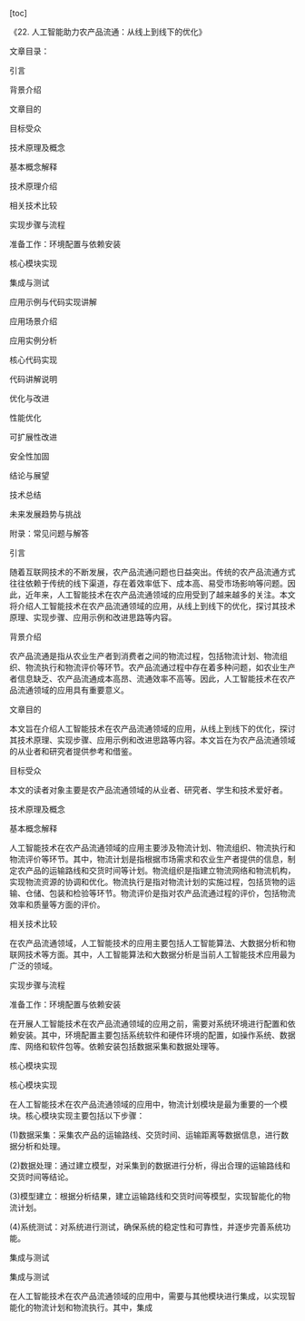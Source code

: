 
[toc]                    
                
                
《22. 人工智能助力农产品流通：从线上到线下的优化》

文章目录：

引言

背景介绍

文章目的

目标受众

技术原理及概念

基本概念解释

技术原理介绍

相关技术比较

实现步骤与流程

准备工作：环境配置与依赖安装

核心模块实现

集成与测试

应用示例与代码实现讲解

应用场景介绍

应用实例分析

核心代码实现

代码讲解说明

优化与改进

性能优化

可扩展性改进

安全性加固

结论与展望

技术总结

未来发展趋势与挑战

附录：常见问题与解答


引言

随着互联网技术的不断发展，农产品流通问题也日益突出。传统的农产品流通方式往往依赖于传统的线下渠道，存在着效率低下、成本高、易受市场影响等问题。因此，近年来，人工智能技术在农产品流通领域的应用受到了越来越多的关注。本文将介绍人工智能技术在农产品流通领域的应用，从线上到线下的优化，探讨其技术原理、实现步骤、应用示例和改进思路等内容。

背景介绍

农产品流通是指从农业生产者到消费者之间的物流过程，包括物流计划、物流组织、物流执行和物流评价等环节。农产品流通过程中存在着多种问题，如农业生产者信息缺乏、农产品流通成本高昂、流通效率不高等。因此，人工智能技术在农产品流通领域的应用具有重要意义。

文章目的

本文旨在介绍人工智能技术在农产品流通领域的应用，从线上到线下的优化，探讨其技术原理、实现步骤、应用示例和改进思路等内容。本文旨在为农产品流通领域的从业者和研究者提供参考和借鉴。

目标受众

本文的读者对象主要是农产品流通领域的从业者、研究者、学生和技术爱好者。

技术原理及概念

基本概念解释

人工智能技术在农产品流通领域的应用主要涉及物流计划、物流组织、物流执行和物流评价等环节。其中，物流计划是指根据市场需求和农业生产者提供的信息，制定农产品的运输路线和交货时间等计划。物流组织是指建立物流网络和物流机构，实现物流资源的协调和优化。物流执行是指对物流计划的实施过程，包括货物的运输、仓储、包装和检验等环节。物流评价是指对农产品流通过程的评价，包括物流效率和质量等方面的评价。

相关技术比较

在农产品流通领域，人工智能技术的应用主要包括人工智能算法、大数据分析和物联网技术等方面。其中，人工智能算法和大数据分析是当前人工智能技术应用最为广泛的领域。

实现步骤与流程

准备工作：环境配置与依赖安装

在开展人工智能技术在农产品流通领域的应用之前，需要对系统环境进行配置和依赖安装。其中，环境配置主要包括系统软件和硬件环境的配置，如操作系统、数据库、网络和软件包等。依赖安装包括数据采集和数据处理等。

核心模块实现

核心模块实现

在人工智能技术在农产品流通领域的应用中，物流计划模块是最为重要的一个模块。核心模块实现主要包括以下步骤：

(1)数据采集：采集农产品的运输路线、交货时间、运输距离等数据信息，进行数据分析和处理。

(2)数据处理：通过建立模型，对采集到的数据进行分析，得出合理的运输路线和交货时间等结论。

(3)模型建立：根据分析结果，建立运输路线和交货时间等模型，实现智能化的物流计划。

(4)系统测试：对系统进行测试，确保系统的稳定性和可靠性，并逐步完善系统功能。

集成与测试

集成与测试

在人工智能技术在农产品流通领域的应用中，需要与其他模块进行集成，以实现智能化的物流计划和物流执行。其中，集成

